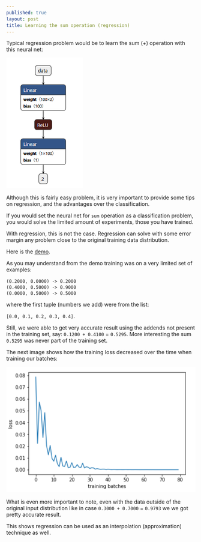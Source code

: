 ```yaml
---
published: true
layout: post
title: Learning the sum operation (regression)
---
```


Typical regression problem would be to learn the sum (+) operation with this neural net:

![IMG](/images/sum2.PNG)

Although this is fairly easy problem, it is very important to provide some tips on regression, and the advantages over the classification.

If you would set the neural net for `sum` operation as a classification problem, you would solve the limited amount of experiments, those you have trained. 

With regression, this is not the case. Regression can solve with some error margin any problem close to the original training data distribution.

Here is the [demo](https://gist.github.com/dejanbatanjac/16b3db27fe81fa58564565fb2ab52cd2).

As you may understand from the demo training was on a very limited set of examples:

```
(0.2000, 0.0000) -> 0.2000
(0.4000, 0.5000) -> 0.9000
(0.0000, 0.5000) -> 0.5000
```
where the first tuple (numbers we add) were from the list:

`[0.0, 0.1, 0.2, 0.3, 0.4]`.

Still, we were able to get very accurate result using the addends not present in the training set, say: `0.1200 + 0.4100` = `0.5295`. More interesting the sum `0.5295` was never part of the training set.

The next image shows how the training loss decreased over the time when training our batches:

![IMG](/images/sum1.PNG)

What is even more important to note, even with the data outside of the original input distribution like in case `0.3000 + 0.7000` = `0.9793` we we got pretty accurate result.

This shows regression can be used as an interpolation (approximation) technique as well.

